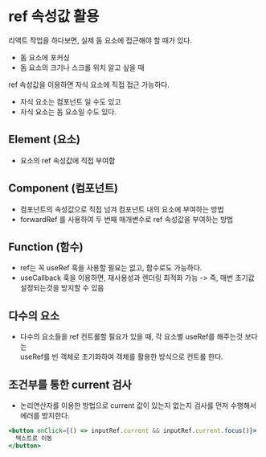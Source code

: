 # ref 속성값 활용

리액트 작업을 하다보면, 실제 돔 요소에 접근해야 할 때가 있다.

- 돔 요소에 포커싱
- 돔 요소의 크기나 스크롤 위치 알고 싶을 때

ref 속성값을 이용하면 자식 요소에 직접 접근 가능하다.

- 자식 요소는 컴포넌트 일 수도 있고
- 자식 요소는 돔 요소일 수도 있다.

## Element (요소)

- 요소의 ref 속성값에 직접 부여함

## Component (컴포넌트)

- 컴포넌트의 속성값으로 직접 넘겨 컴포넌트 내의 요소에 부여하는 방법
- forwardRef 를 사용하여 두 번째 매개변수로 ref 속성값을 부여하는 방법

## Function (함수)

- ref는 꼭 useRef 훅을 사용할 필요는 없고, 함수로도 가능하다.
- useCallback 훅을 이용하면, 재사용성과 렌더링 최적화 가능
  -> 즉, 매번 초기값 설정되는것을 방지할 수 있음

## 다수의 요소

- 다수의 요소들을 ref 컨트롤할 필요가 있을 때, 각 요소별 useRef를 해주는것 보다는  
  useRef를 빈 객체로 초기화하여 객체를 활용한 방식으로 컨트롤 한다.

## 조건부를 통한 current 검사

- 논리연산자를 이용한 방법으로 current 값이 있는지 없는지 검사를 먼저 수행해서 에러를 방지한다.

```jsx
<button onClick={() => inputRef.current && inputRef.current.focus()}>
  텍스트로 이동
</button>
```
